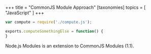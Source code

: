 +++
title = "CommonJS Module Approach"
[taxonomies]
topics = [ "JavaScript" ]
+++

```js
var compute = require('./compute.js');

exports.computeSomethingElse = function() {
}
```

Node.js Modules is an extension to CommonJS Modules (1.1).

